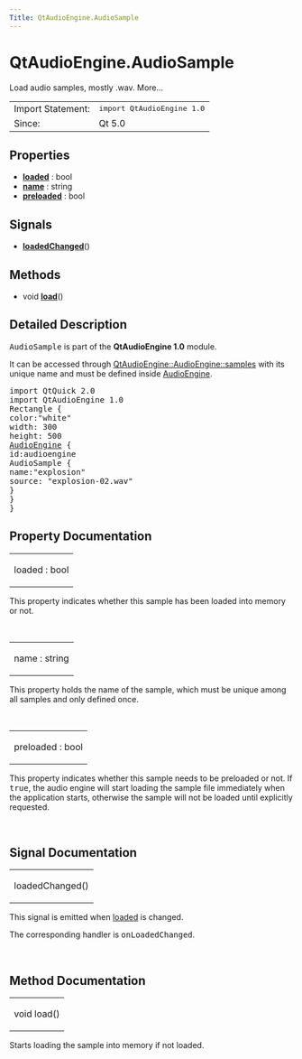 ```yaml
---
Title: QtAudioEngine.AudioSample
---
```


# QtAudioEngine.AudioSample

<span class="subtitle"></span>
<!-- $$$AudioSample-brief -->
<p>Load audio samples, mostly .wav. More...</p>
<!-- @@@AudioSample -->
<table class="alignedsummary">
<tr><td class="memItemLeft rightAlign topAlign"> Import Statement:</td><td class="memItemRight bottomAlign"> </b><tt>import QtAudioEngine 1.0</tt></td></tr><tr><td class="memItemLeft rightAlign topAlign"> Since:</td><td class="memItemRight bottomAlign">  Qt 5.0</td></tr></table><ul>
</ul>
<h2>Properties</h2>
<ul>
<li class="fn"><b><b><a href="#loaded-prop">loaded</a></b></b> : bool</li>
<li class="fn"><b><b><a href="#name-prop">name</a></b></b> : string</li>
<li class="fn"><b><b><a href="#preloaded-prop">preloaded</a></b></b> : bool</li>
</ul>
<h2>Signals</h2>
<ul>
<li class="fn"><b><b><a href="#loadedChanged-signal">loadedChanged</a></b></b>()</li>
</ul>
<h2>Methods</h2>
<ul>
<li class="fn">void <b><b><a href="#load-method">load</a></b></b>()</li>
</ul>
<!-- $$$AudioSample-description -->
<h2>Detailed Description</h2>
<p><tt>AudioSample</tt> is part of the <b>QtAudioEngine 1.0</b> module.</p>
<p>It can be accessed through <a href="QtAudioEngine.AudioEngine.md#samples-prop">QtAudioEngine::AudioEngine::samples</a> with its unique name and must be defined inside <a href="QtAudioEngine.AudioEngine.md">AudioEngine</a>.</p>
<pre class="qml">import QtQuick 2.0
import QtAudioEngine 1.0
<span class="type">Rectangle</span> {
<span class="name">color</span>:<span class="string">&quot;white&quot;</span>
<span class="name">width</span>: <span class="number">300</span>
<span class="name">height</span>: <span class="number">500</span>
<span class="type"><a href="QtAudioEngine.AudioEngine.md">AudioEngine</a></span> {
<span class="name">id</span>:<span class="name">audioengine</span>
<span class="type">AudioSample</span> {
<span class="name">name</span>:<span class="string">&quot;explosion&quot;</span>
<span class="name">source</span>: <span class="string">&quot;explosion-02.wav&quot;</span>
}
}
}</pre>
<!-- @@@AudioSample -->
<h2>Property Documentation</h2>
<!-- $$$loaded -->
<table class="qmlname"><tr valign="top"><td class="tblQmlPropNode"><p><span class="name">loaded</span> : <span class="type">bool</span></p></td></tr></table><p>This property indicates whether this sample has been loaded into memory or not.</p>
<!-- @@@loaded -->
<br/>
<!-- $$$name -->
<table class="qmlname"><tr valign="top"><td class="tblQmlPropNode"><p><span class="name">name</span> : <span class="type">string</span></p></td></tr></table><p>This property holds the name of the sample, which must be unique among all samples and only defined once.</p>
<!-- @@@name -->
<br/>
<!-- $$$preloaded -->
<table class="qmlname"><tr valign="top"><td class="tblQmlPropNode"><p><span class="name">preloaded</span> : <span class="type">bool</span></p></td></tr></table><p>This property indicates whether this sample needs to be preloaded or not. If <tt>true</tt>, the audio engine will start loading the sample file immediately when the application starts, otherwise the sample will not be loaded until explicitly requested.</p>
<!-- @@@preloaded -->
<br/>
<h2>Signal Documentation</h2>
<!-- $$$loadedChanged -->
<table class="qmlname"><tr valign="top"><td class="tblQmlFuncNode"><p><span class="name">loadedChanged</span>()</p></td></tr></table><p>This signal is emitted when <a href="#loaded-prop">loaded</a> is changed.</p>
<p>The corresponding handler is <tt>onLoadedChanged</tt>.</p>
<!-- @@@loadedChanged -->
<br/>
<h2>Method Documentation</h2>
<!-- $$$load -->
<table class="qmlname"><tr valign="top"><td class="tblQmlFuncNode"><p><span class="type">void</span> <span class="name">load</span>()</p></td></tr></table><p>Starts loading the sample into memory if not loaded.</p>
<!-- @@@load -->
<br/>
